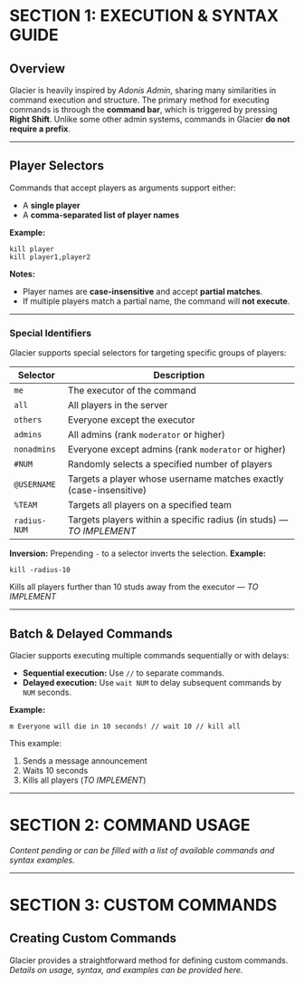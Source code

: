 # SECTION 1: EXECUTION & SYNTAX GUIDE

## Overview

Glacier is heavily inspired by *Adonis Admin*, sharing many similarities in command execution and structure. The primary method for executing commands is through the **command bar**, which is triggered by pressing **Right Shift**. Unlike some other admin systems, commands in Glacier **do not require a prefix**.

---

## Player Selectors

Commands that accept players as arguments support either:

* A **single player**
* A **comma-separated list of player names**

**Example:**

```text
kill player
kill player1,player2
```

**Notes:**

* Player names are **case-insensitive** and accept **partial matches**.
* If multiple players match a partial name, the command will **not execute**.

---

### Special Identifiers

Glacier supports special selectors for targeting specific groups of players:

| Selector     | Description                                                          |
| ------------ | -------------------------------------------------------------------- |
| `me`         | The executor of the command                                          |
| `all`        | All players in the server                                            |
| `others`     | Everyone except the executor                                         |
| `admins`     | All admins (rank `moderator` or higher)                              |
| `nonadmins`  | Everyone except admins (rank `moderator` or higher)                  |
| `#NUM`       | Randomly selects a specified number of players                       |
| `@USERNAME`  | Targets a player whose username matches exactly (case-insensitive)   |
| `%TEAM`      | Targets all players on a specified team                              |
| `radius-NUM` | Targets players within a specific radius (in studs) — *TO IMPLEMENT* |

**Inversion:**
Prepending `-` to a selector inverts the selection.
**Example:**

```text
kill -radius-10
```

Kills all players further than 10 studs away from the executor — *TO IMPLEMENT*

---

## Batch & Delayed Commands

Glacier supports executing multiple commands sequentially or with delays:

* **Sequential execution:** Use `//` to separate commands.
* **Delayed execution:** Use `wait NUM` to delay subsequent commands by `NUM` seconds.

**Example:**

```text
m Everyone will die in 10 seconds! // wait 10 // kill all
```

This example:

1. Sends a message announcement
2. Waits 10 seconds
3. Kills all players
   (*TO IMPLEMENT*)

---

# SECTION 2: COMMAND USAGE

*Content pending or can be filled with a list of available commands and syntax examples.*

---

# SECTION 3: CUSTOM COMMANDS

## Creating Custom Commands

Glacier provides a straightforward method for defining custom commands. *Details on usage, syntax, and examples can be provided here.*
